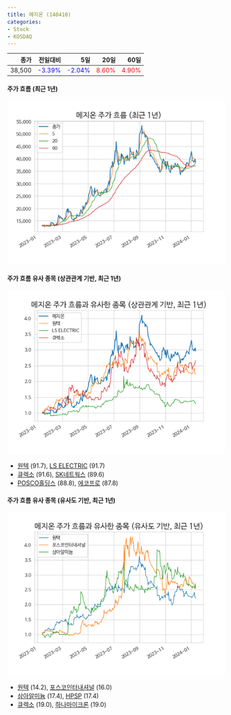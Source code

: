 ```yaml
---
title: 메지온 (140410)
categories:
- Stock
- KOSDAQ
---
```


|종가|전일대비|5일|20일|60일|
|---:|-------:|--:|---:|---:|
|38,500|<span style="color: blue">-3.39%</span>|<span style="color: blue">-2.04%</span>|<span style="color: red">8.60%</span>|<span style="color: red">4.90%</span>|

<!-- more -->

#### 주가 흐름 (최근 1년)
![140410](/assets/images/stock/140410.png)


#### 주가 흐름 유사 종목 (상관관계 기반, 최근 1년)
![140410](/assets/images/stock/140410_corr.png)
- [원텍](/336570/) (91.7), [LS ELECTRIC](/010120/) (91.7)
- [큐렉소](/060280/) (91.6), [SK네트웍스](/001740/) (89.6)
- [POSCO홀딩스](/005490/) (88.8), [에코프로](/086520/) (87.8)


#### 주가 흐름 유사 종목 (유사도 기반, 최근 1년)
![140410](/assets/images/stock/140410_sim.png)
- [원텍](/336570/) (14.2), [포스코인터내셔널](/047050/) (16.0)
- [삼아알미늄](/006110/) (17.4), [HPSP](/403870/) (17.4)
- [큐렉소](/060280/) (19.0), [하나마이크론](/067310/) (19.0)